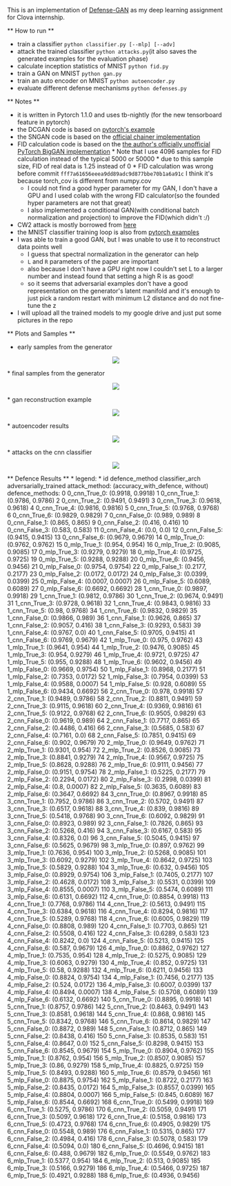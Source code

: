 This is an implementation of [Defense-GAN](https://openreview.net/pdf?id=BkJ3ibb0-) as my deep learning assignment for Clova internship.

** How to run **
* train a classifier ``python classifier.py [--mlp] [--adv]``
* attack the trained classifier ``python attacks.py``(it also saves the generated examples for the evaluation phase)
* calculate inception statistics of MNIST ``python fid.py``
* train a GAN on MNIST ``python gan.py``
* train an auto encoder on MNIST ``python autoencoder.py``
* evaluate different defense mechanisms ``python defenses.py``

** Notes **
* it is written in Pytorch 1.1.0 and uses tb-nightly (for the new tensorboard feature in pytorch)
* the DCGAN code is based on [pytorch's example](https://github.com/pytorch/tutorials/blob/master/beginner_source/dcgan_faces_tutorial.py)
* the SNGAN code is based on the [official chainer implementation](https://github.com/pfnet-research/sngan_projection)
* FID calculation code is based on the [the author's officially unofficial PyTorch BigGAN implementation](https://github.com/ajbrock/BigGAN-PyTorch)
        * Note that I use 4096 samples for FID calculation instead of the typical 5000 or 50000
        * due to this sample size, FID of real data is 1.25 instead of 0
        * FID calculation was wrong before commit `fff7a61656eeea9dd89adc9d877bbe70b1a6a91c` I think it's because torch_cov is different from numpy.cov
    * I could not find a good hyper parameter for my GAN, I don't have a GPU and I used colab with the wrong FID calculator(so the founded hyper parameters are not that great)
    * I also implemented a conditional GAN(with conditional batch normalization and projection) to improve the FID(which didn't :/)
* CW2 attack is mostly borrowed from [here](https://github.com/kkew3/pytorch-cw2/)
* the MNIST classifier training loop is also from [pytorch examples](https://github.com/pytorch/examples/blob/master/mnist/main.py)
* I was able to train a good GAN, but I was unable to use it to reconstruct data points well
    * I guess that spectral normalization in the generator can help
    * `L` and `R` parameters of the paper are important
    * also because I don't have a GPU right now I couldn't set L to a larger number and instead found that setting a high R is as good!
    * so it seems that adversarial examples don't have a good representation on the generator's latent manifold and it's enough to just pick a random restart with minimum L2 distance and do not fine-tune the z
* I will upload all the trained models to my google drive and just put some pictures in the repo

** Plots and Samples **
* early samples from the generator
<p align="center"> 
	<img src="assets/gan_samples_early.png">
</p>
* final samples from the generator
<p align="center"> 
	<img src="assets/gan_samples_good.png">
</p>
* gan reconstruction example
<p align="center"> 
	<img src="assets/recon1.gif">
</p>
* autoencoder results
<p align="center"> 
	<img src="assets/autoencoder.png">
</p>
* attacks on the cnn classifier
<p align="center"> 
	<img src="assets/attacks_on_cnn.png">
</p>
** Defence Results **
* legend: 
	* id defence_method classifier_arch adversarially_trained attack_method: (accuracy_with_defence, without)
defence_methods: 
0 0_cnn_True_0: (0.9918, 0.9918)
1 0_cnn_True_1: (0.9786, 0.9786)
2 0_cnn_True_2: (0.9491, 0.9491)
3 0_cnn_True_3: (0.9618, 0.9618)
4 0_cnn_True_4: (0.9816, 0.9816)
5 0_cnn_True_5: (0.9768, 0.9768)
6 0_cnn_True_6: (0.9829, 0.9829)
7 0_cnn_False_0: (0.989, 0.989)
8 0_cnn_False_1: (0.865, 0.865)
9 0_cnn_False_2: (0.416, 0.416)
10 0_cnn_False_3: (0.583, 0.583)
11 0_cnn_False_4: (0.0, 0.0)
12 0_cnn_False_5: (0.9415, 0.9415)
13 0_cnn_False_6: (0.9679, 0.9679)
14 0_mlp_True_0: (0.9762, 0.9762)
15 0_mlp_True_1: (0.954, 0.954)
16 0_mlp_True_2: (0.9085, 0.9085)
17 0_mlp_True_3: (0.9279, 0.9279)
18 0_mlp_True_4: (0.9725, 0.9725)
19 0_mlp_True_5: (0.9288, 0.9288)
20 0_mlp_True_6: (0.9456, 0.9456)
21 0_mlp_False_0: (0.9754, 0.9754)
22 0_mlp_False_1: (0.2177, 0.2177)
23 0_mlp_False_2: (0.0172, 0.0172)
24 0_mlp_False_3: (0.0399, 0.0399)
25 0_mlp_False_4: (0.0007, 0.0007)
26 0_mlp_False_5: (0.6089, 0.6089)
27 0_mlp_False_6: (0.6692, 0.6692)
28 1_cnn_True_0: (0.9897, 0.9918)
29 1_cnn_True_1: (0.9812, 0.9786)
30 1_cnn_True_2: (0.9674, 0.9491)
31 1_cnn_True_3: (0.9728, 0.9618)
32 1_cnn_True_4: (0.9843, 0.9816)
33 1_cnn_True_5: (0.98, 0.9768)
34 1_cnn_True_6: (0.9832, 0.9829)
35 1_cnn_False_0: (0.9866, 0.989)
36 1_cnn_False_1: (0.9626, 0.865)
37 1_cnn_False_2: (0.9057, 0.416)
38 1_cnn_False_3: (0.9293, 0.583)
39 1_cnn_False_4: (0.9767, 0.0)
40 1_cnn_False_5: (0.9705, 0.9415)
41 1_cnn_False_6: (0.9769, 0.9679)
42 1_mlp_True_0: (0.975, 0.9762)
43 1_mlp_True_1: (0.9641, 0.954)
44 1_mlp_True_2: (0.9476, 0.9085)
45 1_mlp_True_3: (0.954, 0.9279)
46 1_mlp_True_4: (0.9721, 0.9725)
47 1_mlp_True_5: (0.955, 0.9288)
48 1_mlp_True_6: (0.9602, 0.9456)
49 1_mlp_False_0: (0.9669, 0.9754)
50 1_mlp_False_1: (0.8968, 0.2177)
51 1_mlp_False_2: (0.7353, 0.0172)
52 1_mlp_False_3: (0.7954, 0.0399)
53 1_mlp_False_4: (0.9588, 0.0007)
54 1_mlp_False_5: (0.928, 0.6089)
55 1_mlp_False_6: (0.9434, 0.6692)
56 2_cnn_True_0: (0.978, 0.9918)
57 2_cnn_True_1: (0.9489, 0.9786)
58 2_cnn_True_2: (0.8811, 0.9491)
59 2_cnn_True_3: (0.9115, 0.9618)
60 2_cnn_True_4: (0.9369, 0.9816)
61 2_cnn_True_5: (0.9122, 0.9768)
62 2_cnn_True_6: (0.9505, 0.9829)
63 2_cnn_False_0: (0.9619, 0.989)
64 2_cnn_False_1: (0.7717, 0.865)
65 2_cnn_False_2: (0.4486, 0.416)
66 2_cnn_False_3: (0.5685, 0.583)
67 2_cnn_False_4: (0.7161, 0.0)
68 2_cnn_False_5: (0.7851, 0.9415)
69 2_cnn_False_6: (0.902, 0.9679)
70 2_mlp_True_0: (0.9649, 0.9762)
71 2_mlp_True_1: (0.9301, 0.954)
72 2_mlp_True_2: (0.8526, 0.9085)
73 2_mlp_True_3: (0.8841, 0.9279)
74 2_mlp_True_4: (0.9567, 0.9725)
75 2_mlp_True_5: (0.8628, 0.9288)
76 2_mlp_True_6: (0.9111, 0.9456)
77 2_mlp_False_0: (0.9151, 0.9754)
78 2_mlp_False_1: (0.5225, 0.2177)
79 2_mlp_False_2: (0.2294, 0.0172)
80 2_mlp_False_3: (0.2998, 0.0399)
81 2_mlp_False_4: (0.8, 0.0007)
82 2_mlp_False_5: (0.3635, 0.6089)
83 2_mlp_False_6: (0.3647, 0.6692)
84 3_cnn_True_0: (0.8967, 0.9918)
85 3_cnn_True_1: (0.7952, 0.9786)
86 3_cnn_True_2: (0.5702, 0.9491)
87 3_cnn_True_3: (0.6517, 0.9618)
88 3_cnn_True_4: (0.839, 0.9816)
89 3_cnn_True_5: (0.5418, 0.9768)
90 3_cnn_True_6: (0.6092, 0.9829)
91 3_cnn_False_0: (0.8923, 0.989)
92 3_cnn_False_1: (0.7826, 0.865)
93 3_cnn_False_2: (0.5268, 0.416)
94 3_cnn_False_3: (0.6167, 0.583)
95 3_cnn_False_4: (0.8326, 0.0)
96 3_cnn_False_5: (0.5045, 0.9415)
97 3_cnn_False_6: (0.5625, 0.9679)
98 3_mlp_True_0: (0.897, 0.9762)
99 3_mlp_True_1: (0.7636, 0.954)
100 3_mlp_True_2: (0.5268, 0.9085)
101 3_mlp_True_3: (0.6092, 0.9279)
102 3_mlp_True_4: (0.8642, 0.9725)
103 3_mlp_True_5: (0.5829, 0.9288)
104 3_mlp_True_6: (0.632, 0.9456)
105 3_mlp_False_0: (0.8929, 0.9754)
106 3_mlp_False_1: (0.7405, 0.2177)
107 3_mlp_False_2: (0.4628, 0.0172)
108 3_mlp_False_3: (0.5531, 0.0399)
109 3_mlp_False_4: (0.8555, 0.0007)
110 3_mlp_False_5: (0.5474, 0.6089)
111 3_mlp_False_6: (0.6131, 0.6692)
112 4_cnn_True_0: (0.8854, 0.9918)
113 4_cnn_True_1: (0.7768, 0.9786)
114 4_cnn_True_2: (0.5613, 0.9491)
115 4_cnn_True_3: (0.6384, 0.9618)
116 4_cnn_True_4: (0.8294, 0.9816)
117 4_cnn_True_5: (0.5289, 0.9768)
118 4_cnn_True_6: (0.6005, 0.9829)
119 4_cnn_False_0: (0.8808, 0.989)
120 4_cnn_False_1: (0.7703, 0.865)
121 4_cnn_False_2: (0.5508, 0.416)
122 4_cnn_False_3: (0.6289, 0.583)
123 4_cnn_False_4: (0.8242, 0.0)
124 4_cnn_False_5: (0.5213, 0.9415)
125 4_cnn_False_6: (0.587, 0.9679)
126 4_mlp_True_0: (0.8862, 0.9762)
127 4_mlp_True_1: (0.7535, 0.954)
128 4_mlp_True_2: (0.5275, 0.9085)
129 4_mlp_True_3: (0.6063, 0.9279)
130 4_mlp_True_4: (0.852, 0.9725)
131 4_mlp_True_5: (0.58, 0.9288)
132 4_mlp_True_6: (0.6211, 0.9456)
133 4_mlp_False_0: (0.8824, 0.9754)
134 4_mlp_False_1: (0.7456, 0.2177)
135 4_mlp_False_2: (0.524, 0.0172)
136 4_mlp_False_3: (0.6007, 0.0399)
137 4_mlp_False_4: (0.8494, 0.0007)
138 4_mlp_False_5: (0.5708, 0.6089)
139 4_mlp_False_6: (0.6132, 0.6692)
140 5_cnn_True_0: (0.8895, 0.9918)
141 5_cnn_True_1: (0.8757, 0.9786)
142 5_cnn_True_2: (0.8463, 0.9491)
143 5_cnn_True_3: (0.8581, 0.9618)
144 5_cnn_True_4: (0.868, 0.9816)
145 5_cnn_True_5: (0.8342, 0.9768)
146 5_cnn_True_6: (0.8614, 0.9829)
147 5_cnn_False_0: (0.8872, 0.989)
148 5_cnn_False_1: (0.8712, 0.865)
149 5_cnn_False_2: (0.8438, 0.416)
150 5_cnn_False_3: (0.8535, 0.583)
151 5_cnn_False_4: (0.8647, 0.0)
152 5_cnn_False_5: (0.8298, 0.9415)
153 5_cnn_False_6: (0.8545, 0.9679)
154 5_mlp_True_0: (0.8904, 0.9762)
155 5_mlp_True_1: (0.8762, 0.954)
156 5_mlp_True_2: (0.8507, 0.9085)
157 5_mlp_True_3: (0.86, 0.9279)
158 5_mlp_True_4: (0.8825, 0.9725)
159 5_mlp_True_5: (0.8493, 0.9288)
160 5_mlp_True_6: (0.8579, 0.9456)
161 5_mlp_False_0: (0.8875, 0.9754)
162 5_mlp_False_1: (0.8722, 0.2177)
163 5_mlp_False_2: (0.8435, 0.0172)
164 5_mlp_False_3: (0.8557, 0.0399)
165 5_mlp_False_4: (0.8804, 0.0007)
166 5_mlp_False_5: (0.845, 0.6089)
167 5_mlp_False_6: (0.8544, 0.6692)
168 6_cnn_True_0: (0.5499, 0.9918)
169 6_cnn_True_1: (0.5275, 0.9786)
170 6_cnn_True_2: (0.5059, 0.9491)
171 6_cnn_True_3: (0.5097, 0.9618)
172 6_cnn_True_4: (0.5158, 0.9816)
173 6_cnn_True_5: (0.4723, 0.9768)
174 6_cnn_True_6: (0.4905, 0.9829)
175 6_cnn_False_0: (0.5548, 0.989)
176 6_cnn_False_1: (0.5315, 0.865)
177 6_cnn_False_2: (0.4984, 0.416)
178 6_cnn_False_3: (0.5078, 0.583)
179 6_cnn_False_4: (0.5094, 0.0)
180 6_cnn_False_5: (0.4696, 0.9415)
181 6_cnn_False_6: (0.488, 0.9679)
182 6_mlp_True_0: (0.5549, 0.9762)
183 6_mlp_True_1: (0.5377, 0.954)
184 6_mlp_True_2: (0.513, 0.9085)
185 6_mlp_True_3: (0.5166, 0.9279)
186 6_mlp_True_4: (0.5466, 0.9725)
187 6_mlp_True_5: (0.4921, 0.9288)
188 6_mlp_True_6: (0.4936, 0.9456)